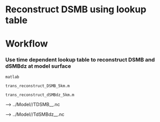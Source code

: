 # Reconstruct DSMB using lookup table

# Workflow
### Use time dependent lookup table to reconstruct DSMB and dSMBdz at model surface

`matlab`

`trans_reconstruct_DSMB_5km.m`

`trans_reconstruct_dSMBdz_5km.m`

--> ../Model/<MODEL>/TDSMB_<scenario>_<MODEL>.nc

--> ../Model/<MODEL>/TdSMBdz_<scenario>_<MODEL>.nc
